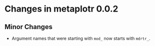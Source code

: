 # Changes in metaplotr 0.0.2

## Minor Changes

- Argument names that were starting with `mod_` now starts with `mdrtr_`.

